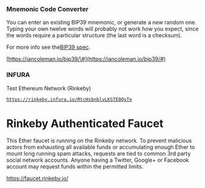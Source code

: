 ### Mnemonic Code Converter

You can enter an existing BIP39 mnemonic, or generate a new random one. Typing your own twelve words will probably not work how you expect, since the words require a particular structure \(the last word is a checksum\).

For more info see the[BIP39 spec](https://github.com/bitcoin/bips/blob/master/bip-0039.mediawiki).

[https://iancoleman.io/bip39/\#](https://iancoleman.io/bip39/#)

### INFURA

Test Ethereum Network \(Rinkeby\)

[`https://rinkeby.infura.io/RtcHsbnblvLKSTE0QsTe`](https://rinkeby.infura.io/RtcHsbnblvLKSTE0QsTe)





# Rinkeby Authenticated Faucet

This Ether faucet is running on the Rinkeby network. To prevent malicious actors from exhausting all available funds or accumulating enough Ether to mount long running spam attacks, requests are tied to common 3rd party social network accounts. Anyone having a Twitter, Google+ or Facebook account may request funds within the permitted limits.

https://faucet.rinkeby.io/

